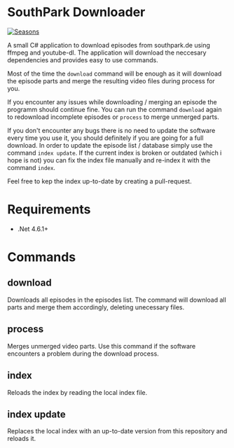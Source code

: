 # SouthPark Downloader
[![Seasons](https://img.shields.io/badge/Seasons-22-brightgreen.svg)](https://github.com/bumbummen99/southparkdownloader)

A small C# application to download episodes from southpark.de using ffmpeg and youtube-dl.
The application will download the neccesary dependencies and provides easy to use commands.

Most of the time the ```download``` command will be enough as it will download the episode parts
and merge the resulting video files during process for you.

If you encounter any issues while downloading / merging an episode the programm should continue fine. You can
run the command ```download``` again to redownload incomplete episodes or ```process``` to merge unmerged parts.

If you don't encounter any bugs there is no need to update the software every time you use it, you should definitely if you are going for a full download.
In order to update the episode list / database simply use the command ```index update```. If the current index is broken or outdated (which i hope is not) you can fix 
the index file manually and re-index it with the command ```index```.

Feel free to kep the index up-to-date by creating a pull-request.

# Requirements
- .Net 4.6.1+

# Commands

## download
Downloads all episodes in the episodes list. The command will download all parts and merge them accordingly, deleting unecessary files.

## process
Merges unmerged video parts. Use this command if the software encounters a problem during the download process.

## index
Reloads the index by reading the local index file.

## index update
Replaces the local index with an up-to-date version from this repository and reloads it.
